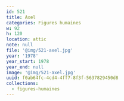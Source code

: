```yaml
---
id: 521
title: Axel
categories: Figures humaines
w: 92
h: 120
location: attic
note: null
file: '@img/521-axel.jpg'
year: '1978'
year_start: 1978
year_end: null
image: '@img/521-axel.jpg'
uuid: f0ab64fc-4cd4-4ff7-8f3f-5637829450d8
collections:
  - figures-humaines
---
```


